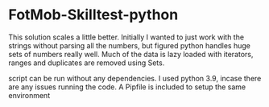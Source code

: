 # FotMob-Skilltest-python


This solution scales a little better.
Initially I wanted to just work with  the strings without parsing all the numbers, but figured python handles huge sets of numbers really well.
Much of the data is lazy loaded with iterators, ranges and duplicates are removed using Sets.


script can be run without any dependencies.
I used python 3.9, incase there are any issues running the code.
A Pipfile is included to setup the same environment

